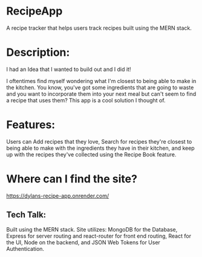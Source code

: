 # RecipeApp
A recipe tracker that helps users track recipes built using the MERN stack.


# Description:
I had an Idea that I wanted to build out and I did it! 

I oftentimes find myself wondering what I'm closest to being able to make in the kitchen. You know, you've got some ingredients that are going to waste and you want to incorporate them into your next meal but can't seem to find a recipe that uses them? This app is a cool solution I thought of.

# Features:
Users can Add recipes that they love, Search for recipes they're closest to being able to make with the ingredients they have in their kitchen, and keep up with the recipes they've collected using the Recipe Book feature.

# Where can I find the site? 

https://dylans-recipe-app.onrender.com/


## Tech Talk:

Built using the MERN stack. Site utilizes: MongoDB for the Database, Express for server routing and react-router for front end routing, React for the UI, Node on the backend, and JSON Web Tokens for User Authentication.
